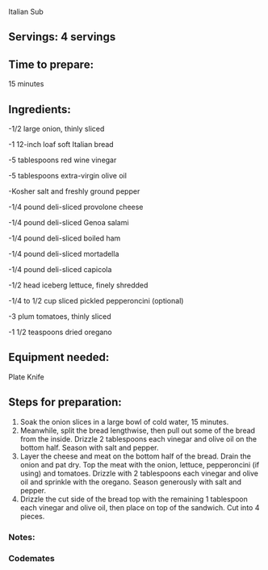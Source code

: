 Italian Sub

## Servings: 4 servings

## Time to prepare: 
15 minutes
## Ingredients:
-1/2 large onion, thinly sliced

-1 12-inch loaf soft Italian bread

-5 tablespoons red wine vinegar

-5 tablespoons extra-virgin olive oil

-Kosher salt and freshly ground pepper

-1/4 pound deli-sliced provolone cheese

-1/4 pound deli-sliced Genoa salami

-1/4 pound deli-sliced boiled ham

-1/4 pound deli-sliced mortadella

-1/4 pound deli-sliced capicola

-1/2 head iceberg lettuce, finely shredded

-1/4 to 1/2 cup sliced pickled pepperoncini (optional)

-3 plum tomatoes, thinly sliced

-1 1/2 teaspoons dried oregano


## Equipment needed:
Plate
Knife

## Steps for preparation:

1. Soak the onion slices in a large bowl of cold water, 15 minutes. 
2. Meanwhile, split the bread lengthwise, then pull out some of the bread from the inside. Drizzle 2 tablespoons each vinegar and olive oil on the bottom half. Season with salt and pepper. 
3. Layer the cheese and meat on the bottom half of the bread. Drain the onion and pat dry. Top the meat with the onion, lettuce, pepperoncini (if using) and tomatoes. Drizzle with 2 tablespoons each vinegar and olive oil and sprinkle with the oregano. Season generously with salt and pepper. 
4. Drizzle the cut side of the bread top with the remaining 1 tablespoon each vinegar and olive oil, then place on top of the sandwich. Cut into 4 pieces.

### Notes:



### Codemates #
